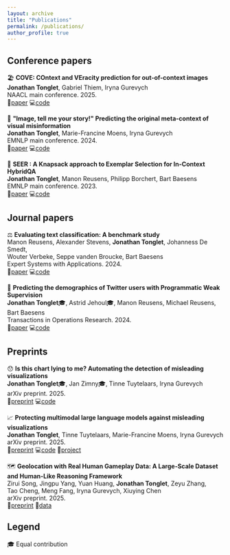 ```yaml
---
layout: archive
title: "Publications"
permalink: /publications/
author_profile: true
---
```


## Conference papers

🏖️ **COVE: COntext and VEracity prediction for out-of-context images** <br>
**Jonathan Tonglet**, Gabriel Thiem, Iryna Gurevych <br>
NAACL main conference. 2025. <br>
📄[paper](https://aclanthology.org/2025.naacl-long.102/) 💻[code](https://github.com/UKPLab/naacl2025-cove)

📸 **"Image, tell me your story!" Predicting the original meta-context of visual misinformation** <br>
**Jonathan Tonglet**, Marie-Francine Moens, Iryna Gurevych <br>
EMNLP main conference. 2024.<br>
📄[paper](https://aclanthology.org/2024.emnlp-main.448/) 💻[code](https://github.com/UKPLab/5pils)

🔮 **SEER : A Knapsack approach to Exemplar Selection for In-Context HybridQA** <br>
**Jonathan Tonglet**, Manon Reusens, Philipp Borchert, Bart Baesens <br>
EMNLP main conference. 2023. <br>
📄[paper](https://aclanthology.org/2023.emnlp-main.837/) 💻[code](https://github.com/jtonglet/SEER)

## Journal papers

⚖️ **Evaluating text classification: A benchmark study** <br>
Manon Reusens, Alexander Stevens, **Jonathan Tonglet**, Johanness De Smedt, <br> Wouter Verbeke, Seppe vanden Broucke, Bart Baesens <br>
Expert Systems with Applications. 2024.<br>
📄[paper](https://www.sciencedirect.com/science/article/abs/pii/S0957417424011680) 💻[code](https://github.com/manon-reusens/text-classification-benchmark)

🐥 **Predicting the demographics of Twitter users with Programmatic Weak Supervision** <br>
**Jonathan Tonglet**🎓, Astrid Jehoul🎓, Manon Reusens, Michael Reusens, Bart Baesens <br>
Transactions in Operations Research. 2024. <br>
📄[paper](https://link.springer.com/article/10.1007/s11750-024-00666-y) 💻[code](https://github.com/jtonglet/Demographics-PWS) <br>

## Preprints

😯 **Is this chart lying to me? Automating the detection of misleading visualizations** <br>
**Jonathan Tonglet**🎓, Jan Zimny🎓, Tinne Tuytelaars, Iryna Gurevych <br>
arXiv preprint. 2025. <br>
📄[preprint](https://arxiv.org/abs/2508.21675) 💻[code](https://github.com/UKPLab/arxiv2025-misviz) <br>

📈 **Protecting multimodal large language models against misleading visualizations** <br>
**Jonathan Tonglet**, Tinne Tuytelaars, Marie-Francine Moens, Iryna Gurevych <br>
arXiv preprint. 2025. <br>
📄[preprint](https://arxiv.org/abs/2502.20503) 💻[code](https://github.com/UKPLab/arxiv2025-misleading-visualizations) 📝[project](https://ukplab.github.io/arxiv2025-misleading-visualizations/)  <br>

🗺️ **Geolocation with Real Human Gameplay Data: A Large-Scale Dataset and Human-Like Reasoning Framework** <br>
Zirui Song, Jingpu Yang, Yuan Huang, **Jonathan Tonglet**, Zeyu Zhang, <br> Tao Cheng, Meng Fang, Iryna Gurevych, Xiuying Chen <br>
arXiv preprint. 2025. <br>
📄[preprint](https://arxiv.org/abs/2502.13759) 🤗[data](https://huggingface.co/datasets/ShirohAO/tuxun)

## Legend

🎓 Equal contribution <br>
